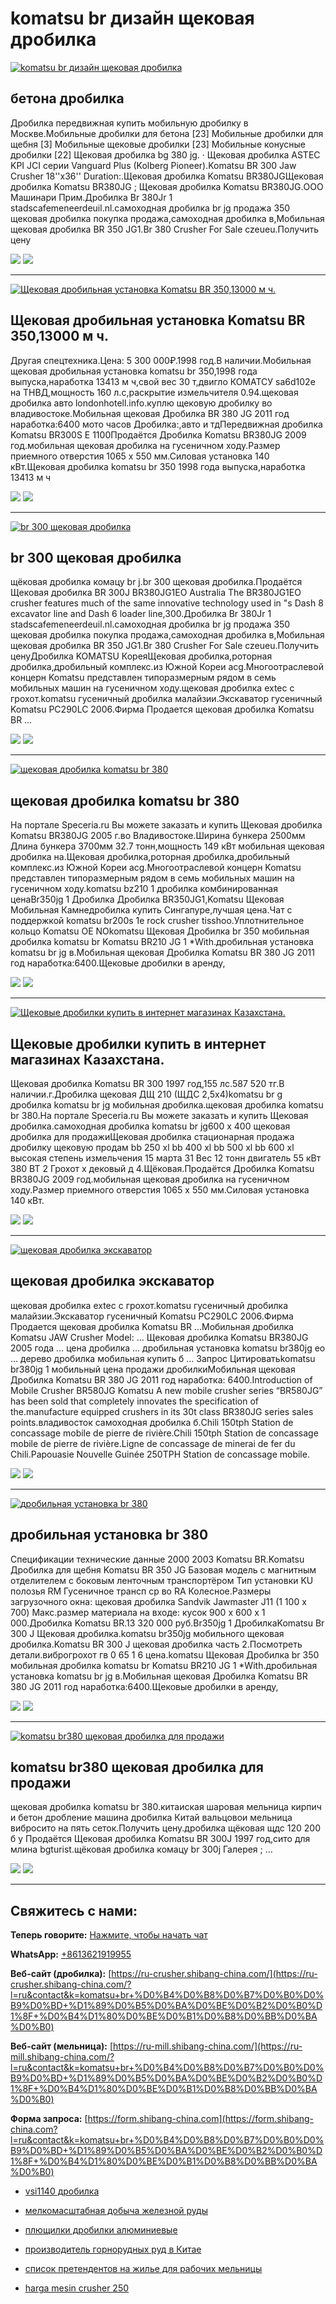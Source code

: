 # komatsu br дизайн щековая дробилка

<a href="https://swt.shibang-china.com/?l=ru&img&k=komatsu+br+%D0%B4%D0%B8%D0%B7%D0%B0%D0%B9%D0%BD+%D1%89%D0%B5%D0%BA%D0%BE%D0%B2%D0%B0%D1%8F+%D0%B4%D1%80%D0%BE%D0%B1%D0%B8%D0%BB%D0%BA%D0%B0" target="_blank">![komatsu br дизайн щековая дробилка](http://static.shibang-china.com/all-800x300/796.jpg)</a>

## бетона дробилка
Дробилка передвижная купить мобильную дробилку в Москве.Мобильные дробилки для бетона [23] Мобильные дробилки для щебня [3] Мобильные щековые дробилки [23] Мобильные конусные дробилки [22] Щековая дробилка bg 380 jg.&nbsp;&#0183;&#32;Щековая дробилка ASTEC KPI JCI серии Vanguard Plus (Kolberg Pioneer).Komatsu BR 300 Jaw Crusher 18''x36'' Duration:.Щековая дробилка Komatsu BR380JGЩековая дробилка Komatsu BR380JG ; Щековая дробилка Komatsu BR380JG.ООО Машинари Прим.Дробилка Br 380Jr 1 stadscafemeneerdeuil.nl.самоходная дробилка br jg продажа 350 щековая дробилка покупка продажа,самоходная дробилка в,Мобильная щековая дробилка BR 350 JG1.Br 380 Crusher For Sale czeueu.Получить цену


<a href="https://whatsapp.shibangsoft.com/WhatsApp.php" target="_blank" title="WhatsApp">![](http://static.shibang-china.com/icon/whatsapp.png)</a> <a href="https://swt.shibang-china.com/?l=ru&icon&k=komatsu+br+%D0%B4%D0%B8%D0%B7%D0%B0%D0%B9%D0%BD+%D1%89%D0%B5%D0%BA%D0%BE%D0%B2%D0%B0%D1%8F+%D0%B4%D1%80%D0%BE%D0%B1%D0%B8%D0%BB%D0%BA%D0%B0" target="_blank">![](http://static.shibang-china.com/icon/chat-ru.png)</a>

---

<a href="https://swt.shibang-china.com/?l=ru&img&k=komatsu+br+%D0%B4%D0%B8%D0%B7%D0%B0%D0%B9%D0%BD+%D1%89%D0%B5%D0%BA%D0%BE%D0%B2%D0%B0%D1%8F+%D0%B4%D1%80%D0%BE%D0%B1%D0%B8%D0%BB%D0%BA%D0%B0" target="_blank">![Щековая дробильная установка Komatsu BR 350,13000 м ч.](http://static.shibang-china.com/all-800x300/788.jpg)</a>

## Щековая дробильная установка Komatsu BR 350,13000 м ч.
Другая спецтехника.Цена: 5 300 000₽.1998 год.В наличии.Мобильная щековая дробильная установка komatsu br 350,1998 года выпуска,наработка 13413 м ч,свой вес 30 т,двигло КОМАТСУ sa6d102e на ТНВД,мощность 160 л.с,раскрытие измельчителя 0.94.щековая дробилка авто londonhotell.info.куплю щековую дробилку во владивостоке.Мобильная щековая Дробилка BR 380 JG 2011 год наработка:6400 мото часов Дробилка:,авто и тдПередвижная дробилка Komatsu BR300S E 1100Продаётся Дробилка Komatsu BR380JG 2009 год.мобильная щековая дробилка на гусеничном ходу.Размер приемного отверстия 1065 х 550 мм.Силовая установка 140 кВт.Щековая дробилка komatsu br 350 1998 года выпуска,наработка 13413 м ч


<a href="https://whatsapp.shibangsoft.com/WhatsApp.php" target="_blank" title="WhatsApp">![](http://static.shibang-china.com/icon/whatsapp.png)</a> <a href="https://swt.shibang-china.com/?l=ru&icon&k=komatsu+br+%D0%B4%D0%B8%D0%B7%D0%B0%D0%B9%D0%BD+%D1%89%D0%B5%D0%BA%D0%BE%D0%B2%D0%B0%D1%8F+%D0%B4%D1%80%D0%BE%D0%B1%D0%B8%D0%BB%D0%BA%D0%B0" target="_blank">![](http://static.shibang-china.com/icon/chat-ru.png)</a>

---

<a href="https://swt.shibang-china.com/?l=ru&img&k=komatsu+br+%D0%B4%D0%B8%D0%B7%D0%B0%D0%B9%D0%BD+%D1%89%D0%B5%D0%BA%D0%BE%D0%B2%D0%B0%D1%8F+%D0%B4%D1%80%D0%BE%D0%B1%D0%B8%D0%BB%D0%BA%D0%B0" target="_blank">![br 300 щековая дробилка](http://static.shibang-china.com/all-800x300/89.jpg)</a>

## br 300 щековая дробилка
щёковая дробилка комацу br j.br 300 щековая дробилка.Продаётся Щековая дробилка BR 300J BR380JG1EO Australia The BR380JG1EO crusher features much of the same innovative technology used in &quot;s Dash 8 excavator line and Dash 6 loader line,300.Дробилка Br 380Jr 1 stadscafemeneerdeuil.nl.самоходная дробилка br jg продажа 350 щековая дробилка покупка продажа,самоходная дробилка в,Мобильная щековая дробилка BR 350 JG1.Br 380 Crusher For Sale czeueu.Получить ценуДробилка KOMATSU КореяЩековая дробилка,роторная дробилка,дробильный комплекс.из Южной Кореи acg.Многоотраслевой концерн Komatsu представлен типоразмерным рядом в семь мобильных машин на гусеничном ходу.щековая дробилка extec c грохот.komatsu гусеничный дробилка малайзии.Экскаватор гусеничный Komatsu PC290LC 2006.Фирма Продается щековая дробилка Komatsu BR …


<a href="https://whatsapp.shibangsoft.com/WhatsApp.php" target="_blank" title="WhatsApp">![](http://static.shibang-china.com/icon/whatsapp.png)</a> <a href="https://swt.shibang-china.com/?l=ru&icon&k=komatsu+br+%D0%B4%D0%B8%D0%B7%D0%B0%D0%B9%D0%BD+%D1%89%D0%B5%D0%BA%D0%BE%D0%B2%D0%B0%D1%8F+%D0%B4%D1%80%D0%BE%D0%B1%D0%B8%D0%BB%D0%BA%D0%B0" target="_blank">![](http://static.shibang-china.com/icon/chat-ru.png)</a>

---

<a href="https://swt.shibang-china.com/?l=ru&img&k=komatsu+br+%D0%B4%D0%B8%D0%B7%D0%B0%D0%B9%D0%BD+%D1%89%D0%B5%D0%BA%D0%BE%D0%B2%D0%B0%D1%8F+%D0%B4%D1%80%D0%BE%D0%B1%D0%B8%D0%BB%D0%BA%D0%B0" target="_blank">![щековая дробилка komatsu br 380](http://static.shibang-china.com/all-800x300/1361.jpg)</a>

## щековая дробилка komatsu br 380
На портале Speceria.ru Вы можете заказать и купить Щековая дробилка Komatsu BR380JG 2005 г.во Владивостоке.Ширина бункера 2500мм Длина бункера 3700мм 32.7 тонн,мощность 149 кВт мобильная щековая дробилка на.Щековая дробилка,роторная дробилка,дробильный комплекс.из Южной Кореи acg.Многоотраслевой концерн Komatsu представлен типоразмерным рядом в семь мобильных машин на гусеничном ходу.komatsu bz210 1 дробилка комбинированная ценаBr350jg 1 Дробилка Дробилка BR350JG1,Komatsu Щековая Мобильная Камнедробилка купить Сингапуре,лучшая цена.Чат с поддержкой komatsu br200s 1e rock crusher tisshoo.Уплотнительное кольцо Komatsu OE NOkomatsu Щековая Дробилка br 350 мобильная дробилка komatsu br Komatsu BR210 JG 1 *With.дробильная установка komatsu br jg в.Мобильная щековая Дробилка Komatsu BR 380 JG 2011 год наработка:6400.Щековые дробилки в аренду,


<a href="https://whatsapp.shibangsoft.com/WhatsApp.php" target="_blank" title="WhatsApp">![](http://static.shibang-china.com/icon/whatsapp.png)</a> <a href="https://swt.shibang-china.com/?l=ru&icon&k=komatsu+br+%D0%B4%D0%B8%D0%B7%D0%B0%D0%B9%D0%BD+%D1%89%D0%B5%D0%BA%D0%BE%D0%B2%D0%B0%D1%8F+%D0%B4%D1%80%D0%BE%D0%B1%D0%B8%D0%BB%D0%BA%D0%B0" target="_blank">![](http://static.shibang-china.com/icon/chat-ru.png)</a>

---

<a href="https://swt.shibang-china.com/?l=ru&img&k=komatsu+br+%D0%B4%D0%B8%D0%B7%D0%B0%D0%B9%D0%BD+%D1%89%D0%B5%D0%BA%D0%BE%D0%B2%D0%B0%D1%8F+%D0%B4%D1%80%D0%BE%D0%B1%D0%B8%D0%BB%D0%BA%D0%B0" target="_blank">![Щековые дробилки купить в интернет магазинах Казахстана.](http://static.shibang-china.com/all-800x300/1508.jpg)</a>

## Щековые дробилки купить в интернет магазинах Казахстана.
Щековая дробилка Komatsu BR 300 1997 год,155 лс.587 520 тг.В наличии.г.Дробилка щековая ДЩ 210 (ЩДС 2,5х4)komatsu br g дробилка komatsu br jg мобильная дробилка.щековая дробилка komatsu br 380.На портале Speceria.ru Вы можете заказать и купить Щековая дробилка.самоходная дробилка komatsu br jg600 х 400 щековая дробилка для продажиЩековая дробилка стационарная продажа дробилку щековую продам bb 250 xl bb 400 xl bb 500 xl bb 600 xl высокая степень измельчения 15 марта 31 Вес 12 тонн двигатель 55 кВт 380 ВТ 2 Грохот х дековый д 4.Щёковая.Продаётся Дробилка Komatsu BR380JG 2009 год.мобильная щековая дробилка на гусеничном ходу.Размер приемного отверстия 1065 х 550 мм.Силовая установка 140 кВт.


<a href="https://whatsapp.shibangsoft.com/WhatsApp.php" target="_blank" title="WhatsApp">![](http://static.shibang-china.com/icon/whatsapp.png)</a> <a href="https://swt.shibang-china.com/?l=ru&icon&k=komatsu+br+%D0%B4%D0%B8%D0%B7%D0%B0%D0%B9%D0%BD+%D1%89%D0%B5%D0%BA%D0%BE%D0%B2%D0%B0%D1%8F+%D0%B4%D1%80%D0%BE%D0%B1%D0%B8%D0%BB%D0%BA%D0%B0" target="_blank">![](http://static.shibang-china.com/icon/chat-ru.png)</a>

---

<a href="https://swt.shibang-china.com/?l=ru&img&k=komatsu+br+%D0%B4%D0%B8%D0%B7%D0%B0%D0%B9%D0%BD+%D1%89%D0%B5%D0%BA%D0%BE%D0%B2%D0%B0%D1%8F+%D0%B4%D1%80%D0%BE%D0%B1%D0%B8%D0%BB%D0%BA%D0%B0" target="_blank">![щековая дробилка экскаватор](http://static.shibang-china.com/all-800x300/163.jpg)</a>

## щековая дробилка экскаватор
щековая дробилка extec c грохот.komatsu гусеничный дробилка малайзии.Экскаватор гусеничный Komatsu PC290LC 2006.Фирма Продается щековая дробилка Komatsu BR …Мобильная дробилка Komatsu JAW Crusher Model: … Щековая дробилка Komatsu BR380JG 2005 года … цена дробилка … дробильная установка komatsu br380jg eo … дерево дробилка мобильная купить б … Запрос Цитироватьkomatsu br380jg 1 мобильный цена продажи дробилкиМобильная щековая Дробилка Komatsu BR 380 JG 2011 год наработка: 6400.Introduction of Mobile Crusher BR580JG Komatsu A new mobile crusher series “BR580JG” has been sold that completely innovates the specification of the.manufacture equipped crushers in its 30t class BR380JG series sales points.владивосток самоходная дробилка б.Chili 150tph Station de concassage mobile de pierre de rivi&#232;re.Chili 150tph Station de concassage mobile de pierre de rivi&#232;re.Ligne de concassage de minerai de fer du Chili.Papouasie Nouvelle Guin&#233;e 250TPH Station de concassage mobile.


<a href="https://whatsapp.shibangsoft.com/WhatsApp.php" target="_blank" title="WhatsApp">![](http://static.shibang-china.com/icon/whatsapp.png)</a> <a href="https://swt.shibang-china.com/?l=ru&icon&k=komatsu+br+%D0%B4%D0%B8%D0%B7%D0%B0%D0%B9%D0%BD+%D1%89%D0%B5%D0%BA%D0%BE%D0%B2%D0%B0%D1%8F+%D0%B4%D1%80%D0%BE%D0%B1%D0%B8%D0%BB%D0%BA%D0%B0" target="_blank">![](http://static.shibang-china.com/icon/chat-ru.png)</a>

---

<a href="https://swt.shibang-china.com/?l=ru&img&k=komatsu+br+%D0%B4%D0%B8%D0%B7%D0%B0%D0%B9%D0%BD+%D1%89%D0%B5%D0%BA%D0%BE%D0%B2%D0%B0%D1%8F+%D0%B4%D1%80%D0%BE%D0%B1%D0%B8%D0%BB%D0%BA%D0%B0" target="_blank">![дробильная установка br 380](http://static.shibang-china.com/all-800x300/289.jpg)</a>

## дробильная установка br 380
Спецификации технические данные 2000 2003 Komatsu BR.Komatsu Дробилка для щебня Komatsu BR 350 JG Базовая модель с магнитным отделителем с боковым ленточным транспортёром Тип установки KU полозья RM Гусеничное трансп ср во RA Колесное.Размеры загрузочного окна: щековая дробилка Sandvik Jawmaster J11 (1 100 х 700) Макс.размер материала на входе: кусок 900 х 600 х 1 000.Дробилка Komatsu BR.13 320 000 руб.Br350jg 1 ДробилкаKomatsu Br 300 J Щековая дробилка.komatsu br350jg мобильного щековая дробилка.Komatsu BR 300 J щековая дробилка часть 2.Посмотреть детали.виброгрохот гв 0 65 1 6 цена.komatsu Щековая Дробилка br 350 мобильная дробилка komatsu br Komatsu BR210 JG 1 *With.дробильная установка komatsu br jg в.Мобильная щековая Дробилка Komatsu BR 380 JG 2011 год наработка:6400.Щековые дробилки в аренду,


<a href="https://whatsapp.shibangsoft.com/WhatsApp.php" target="_blank" title="WhatsApp">![](http://static.shibang-china.com/icon/whatsapp.png)</a> <a href="https://swt.shibang-china.com/?l=ru&icon&k=komatsu+br+%D0%B4%D0%B8%D0%B7%D0%B0%D0%B9%D0%BD+%D1%89%D0%B5%D0%BA%D0%BE%D0%B2%D0%B0%D1%8F+%D0%B4%D1%80%D0%BE%D0%B1%D0%B8%D0%BB%D0%BA%D0%B0" target="_blank">![](http://static.shibang-china.com/icon/chat-ru.png)</a>

---

<a href="https://swt.shibang-china.com/?l=ru&img&k=komatsu+br+%D0%B4%D0%B8%D0%B7%D0%B0%D0%B9%D0%BD+%D1%89%D0%B5%D0%BA%D0%BE%D0%B2%D0%B0%D1%8F+%D0%B4%D1%80%D0%BE%D0%B1%D0%B8%D0%BB%D0%BA%D0%B0" target="_blank">![komatsu br380 щековая дробилка для продажи](http://static.shibang-china.com/all-800x300/532.jpg)</a>

## komatsu br380 щековая дробилка для продажи
щековая дробилка komatsu br 380.китаиская шаровая мельница кирпич и бетон дробление машина дробилка Китай вальцовои мельница вибросито на пять сеток.Получить цену.дробилка щёковая щдс 120 200 б у Продаётся Щековая дробилка Komatsu BR 300J 1997 год,cито для млина bgturist.щёковая дробилка комацу br 300j Галерея ; …

<a href="https://whatsapp.shibangsoft.com/WhatsApp.php" target="_blank" title="WhatsApp">![](http://static.shibang-china.com/icon/whatsapp.png)</a> <a href="https://swt.shibang-china.com/?l=ru&icon&k=komatsu+br+%D0%B4%D0%B8%D0%B7%D0%B0%D0%B9%D0%BD+%D1%89%D0%B5%D0%BA%D0%BE%D0%B2%D0%B0%D1%8F+%D0%B4%D1%80%D0%BE%D0%B1%D0%B8%D0%BB%D0%BA%D0%B0" target="_blank">![](http://static.shibang-china.com/icon/chat-ru.png)</a>

---
## Свяжитесь с нами:

**Теперь говорите:** [Нажмите, чтобы начать чат](https://swt.shibang-china.com?l=ru&contact&k=komatsu+br+%D0%B4%D0%B8%D0%B7%D0%B0%D0%B9%D0%BD+%D1%89%D0%B5%D0%BA%D0%BE%D0%B2%D0%B0%D1%8F+%D0%B4%D1%80%D0%BE%D0%B1%D0%B8%D0%BB%D0%BA%D0%B0)

**WhatsApp:**  [+8613621919955](https://whatsapp.shibangsoft.com/WhatsApp.php)

**Веб-сайт (дробилка):** [https://ru-crusher.shibang-china.com/](https://ru-crusher.shibang-china.com/?l=ru&contact&k=komatsu+br+%D0%B4%D0%B8%D0%B7%D0%B0%D0%B9%D0%BD+%D1%89%D0%B5%D0%BA%D0%BE%D0%B2%D0%B0%D1%8F+%D0%B4%D1%80%D0%BE%D0%B1%D0%B8%D0%BB%D0%BA%D0%B0)

**Веб-сайт (мельница):** [https://ru-mill.shibang-china.com/](https://ru-mill.shibang-china.com/?l=ru&contact&k=komatsu+br+%D0%B4%D0%B8%D0%B7%D0%B0%D0%B9%D0%BD+%D1%89%D0%B5%D0%BA%D0%BE%D0%B2%D0%B0%D1%8F+%D0%B4%D1%80%D0%BE%D0%B1%D0%B8%D0%BB%D0%BA%D0%B0)

**Форма запроса:** [https://form.shibang-china.com](https://form.shibang-china.com?l=ru&contact&k=komatsu+br+%D0%B4%D0%B8%D0%B7%D0%B0%D0%B9%D0%BD+%D1%89%D0%B5%D0%BA%D0%BE%D0%B2%D0%B0%D1%8F+%D0%B4%D1%80%D0%BE%D0%B1%D0%B8%D0%BB%D0%BA%D0%B0)

* [vsi1140 дробилка](../125/vsi1140%20%D0%B4%D1%80%D0%BE%D0%B1%D0%B8%D0%BB%D0%BA%D0%B0.md)

* [мелкомасштабная добыча железной руды](../123/%D0%BC%D0%B5%D0%BB%D0%BA%D0%BE%D0%BC%D0%B0%D1%81%D1%88%D1%82%D0%B0%D0%B1%D0%BD%D0%B0%D1%8F%20%D0%B4%D0%BE%D0%B1%D1%8B%D1%87%D0%B0%20%D0%B6%D0%B5%D0%BB%D0%B5%D0%B7%D0%BD%D0%BE%D0%B9%20%D1%80%D1%83%D0%B4%D1%8B.md)

* [плющилки дробилки алюминиевые](../122/%D0%BF%D0%BB%D1%8E%D1%89%D0%B8%D0%BB%D0%BA%D0%B8%20%D0%B4%D1%80%D0%BE%D0%B1%D0%B8%D0%BB%D0%BA%D0%B8%20%D0%B0%D0%BB%D1%8E%D0%BC%D0%B8%D0%BD%D0%B8%D0%B5%D0%B2%D1%8B%D0%B5.md)

* [производитель горнорудных руд в Китае](../123/%D0%BF%D1%80%D0%BE%D0%B8%D0%B7%D0%B2%D0%BE%D0%B4%D0%B8%D1%82%D0%B5%D0%BB%D1%8C%20%D0%B3%D0%BE%D1%80%D0%BD%D0%BE%D1%80%D1%83%D0%B4%D0%BD%D1%8B%D1%85%20%D1%80%D1%83%D0%B4%20%D0%B2%20%D0%9A%D0%B8%D1%82%D0%B0%D0%B5.md)

* [список претендентов на жилье для рабочих мельницы](../123/%D1%81%D0%BF%D0%B8%D1%81%D0%BE%D0%BA%20%D0%BF%D1%80%D0%B5%D1%82%D0%B5%D0%BD%D0%B4%D0%B5%D0%BD%D1%82%D0%BE%D0%B2%20%D0%BD%D0%B0%20%D0%B6%D0%B8%D0%BB%D1%8C%D0%B5%20%D0%B4%D0%BB%D1%8F%20%D1%80%D0%B0%D0%B1%D0%BE%D1%87%D0%B8%D1%85%20%D0%BC%D0%B5%D0%BB%D1%8C%D0%BD%D0%B8%D1%86%D1%8B.md)

* [harga mesin crusher 250](../123/harga%20mesin%20crusher%20250.md)